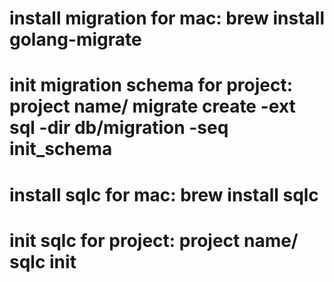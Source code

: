 
# install migration for mac: brew install golang-migrate 
# init migration schema for project: project name/ migrate create -ext sql -dir db/migration -seq init_schema

# install sqlc for mac: brew install sqlc
# init sqlc for project:  project name/ sqlc init